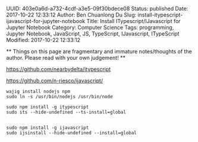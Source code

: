 UUID: 403e0a6d-a732-4cdf-a3e5-09f30bdece08
Status: published
Date: 2017-10-22 12:33:12
Author: Ben Chuanlong Du
Slug: install-itypescript-ijavascript-for-jupyter-notebook
Title: Install ITypescript/IJavascript for Jupyter Notebook
Category: Computer Science
Tags: programming, Jupyter Notebook, JavaScript, JS, TypeScript, IJavascript, ITypeScript
Modified: 2017-10-22 12:33:12

**
Things on this page are
fragmentary and immature notes/thoughts of the author.
Please read with your own judgement!
**

https://github.com/nearbydelta/itypescript

https://github.com/n-riesco/ijavascript/

    wajig install nodejs npm
    sudo ln -s /usr/bin/nodejs /usr/bin/node

    sudo npm install -g itypescript
    sudo its --hide-undefined --ts-install=global


    sudo npm install -g ijavascript
    sudo ijsinstall --hide-undefined --install=global
